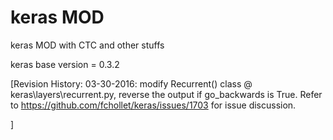 # keras MOD

keras MOD with CTC and other stuffs

keras base version = 0.3.2

[Revision History:
 03-30-2016:  modify Recurrent() class @ keras\layers\recurrent.py, reverse the output if go_backwards is True. Refer to https://github.com/fchollet/keras/issues/1703 for issue discussion.




]